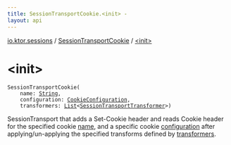 ```yaml
---
title: SessionTransportCookie.<init> - 
layout: api
---
```


<div class='api-docs-breadcrumbs'><a href="../index.html">io.ktor.sessions</a> / <a href="index.html">SessionTransportCookie</a> / <a href="./-init-.html">&lt;init&gt;</a></div>

# &lt;init&gt;

<div class="signature"><code><span class="identifier">SessionTransportCookie</span><span class="symbol">(</span><br/>&nbsp;&nbsp;&nbsp;&nbsp;<span class="parameterName" id="io.ktor.sessions.SessionTransportCookie$<init>(kotlin.String, io.ktor.sessions.CookieConfiguration, kotlin.collections.List((io.ktor.sessions.SessionTransportTransformer)))/name">name</span><span class="symbol">:</span>&nbsp;<a href="https://kotlinlang.org/api/latest/jvm/stdlib/kotlin/-string/index.html"><span class="identifier">String</span></a><span class="symbol">, </span><br/>&nbsp;&nbsp;&nbsp;&nbsp;<span class="parameterName" id="io.ktor.sessions.SessionTransportCookie$<init>(kotlin.String, io.ktor.sessions.CookieConfiguration, kotlin.collections.List((io.ktor.sessions.SessionTransportTransformer)))/configuration">configuration</span><span class="symbol">:</span>&nbsp;<a href="../-cookie-configuration/index.html"><span class="identifier">CookieConfiguration</span></a><span class="symbol">, </span><br/>&nbsp;&nbsp;&nbsp;&nbsp;<span class="parameterName" id="io.ktor.sessions.SessionTransportCookie$<init>(kotlin.String, io.ktor.sessions.CookieConfiguration, kotlin.collections.List((io.ktor.sessions.SessionTransportTransformer)))/transformers">transformers</span><span class="symbol">:</span>&nbsp;<a href="https://kotlinlang.org/api/latest/jvm/stdlib/kotlin.collections/-list/index.html"><span class="identifier">List</span></a><span class="symbol">&lt;</span><a href="../-session-transport-transformer/index.html"><span class="identifier">SessionTransportTransformer</span></a><span class="symbol">&gt;</span><span class="symbol">)</span></code></div>

SessionTransport that adds a Set-Cookie header and reads Cookie header
for the specified cookie <a href="-init-.html#io.ktor.sessions.SessionTransportCookie$<init>(kotlin.String, io.ktor.sessions.CookieConfiguration, kotlin.collections.List((io.ktor.sessions.SessionTransportTransformer)))/name">name</a>, and a specific cookie <a href="-init-.html#io.ktor.sessions.SessionTransportCookie$<init>(kotlin.String, io.ktor.sessions.CookieConfiguration, kotlin.collections.List((io.ktor.sessions.SessionTransportTransformer)))/configuration">configuration</a> after
applying/un-applying the specified transforms defined by <a href="-init-.html#io.ktor.sessions.SessionTransportCookie$<init>(kotlin.String, io.ktor.sessions.CookieConfiguration, kotlin.collections.List((io.ktor.sessions.SessionTransportTransformer)))/transformers">transformers</a>.

